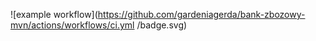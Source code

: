![example workflow](https://github.com/gardeniagerda/bank-zbozowy-mvn/actions/workflows/ci.yml
/badge.svg)
